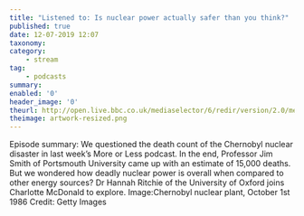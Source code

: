 ```yaml
---
title: "Listened to: Is nuclear power actually safer than you think?"
published: true
date: 12-07-2019 12:07
taxonomy:
category:
	- stream
tag:
	- podcasts
summary:
enabled: '0'
header_image: '0'
theurl: http://open.live.bbc.co.uk/mediaselector/6/redir/version/2.0/mediaset/audio-nondrm-download/proto/http/vpid/p07fgfl5.mp3
theimage: artwork-resized.png
--- 
```

Episode summary: We questioned the death count of the Chernobyl nuclear disaster in last week’s More or Less podcast. In the end, Professor Jim Smith of Portsmouth University came up with an estimate of 15,000 deaths. But we wondered how deadly nuclear power is overall when compared to other energy sources? Dr Hannah Ritchie of the University of Oxford joins Charlotte McDonald to explore. Image:Chernobyl nuclear plant, October 1st 1986 Credit: Getty Images
